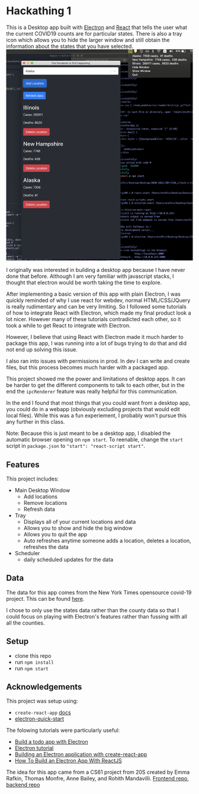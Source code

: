 # Hackathing 1
This is a Desktop app built with [Electron](https://www.electronjs.org/) and [React](https://reactjs.org/) that tells the user what the current COVID19 counts are for particular states.
There is also a tray icon which allows you to hide the larger window and still obtain the information about the states that you have selected.
![screenshot](./src/assets/screenshot.png)

I originally was interested in building a desktop app because I have never done that before. Although I am very familiar with javascript stacks, I thought that electron would be worth taking the time to explore.

After implementing a basic version of this app with plain Electron, I was quickly reminded of why I use react for webdev, normal HTML/CSS/JQuery is really rudimentary and can be very limiting. So I followed some tutorials of how to integrate React with Electron, which made my final product look a lot nicer.  However many of these tutorials contradicted each other, so it took a while to get React to integrate with Electron.

However, I believe that using React with Electron made it much harder to package this app, I was running into a lot of bugs trying to do that and did not end up solving this issue. 

I also ran into issues with permissions in prod. In dev I can write and create files, but this process becomes much harder with a packaged app.

This project showed me the power and limitations of desktop apps. It can be harder to get the different components to talk to each other, but in the end the `ipcRenderer` feature was really helpful for this communication.

In the end I found that most things that you could want from a desktop app, you could do in a webapp (obviously excluding projects that would edit local files). While this was a fun experiement, I probably won't pursue this any further in this class.

Note:
Because this is just meant to be a desktop app, I disabled the automatic browser opening on `npm start`. To reenable, change the `start` script in `package.json` to `"start": "react-script start"`.

## Features
This project includes:
- Main Desktop Window
    - Add locations
    - Remove locations
    - Refresh data
- Tray
    - Displays all of your current locations and data
    - Allows you to show and hide the big window
    - Allows you to quit the app
    - Auto refreshes anytime someone adds a location, deletes a location, refreshes the data
- Scheduler
    - daily scheduled updates for the data
## Data 
The data for this app comes from the New York Times opensource covid-19 project. This can be found [here](https://github.com/nytimes/covid-19-data).

I chose to only use the states data rather than the county data so that I could focus on playing with Electron's features rather than fussing with all all the counties.

## Setup
- clone this repo
- run `npm install`
- run `npm start`

## Acknowledgements
This project was setup using:
- `create-react-app` [docs](https://reactjs.org/docs/create-a-new-react-app.html)
- [electron-quick-start](https://github.com/electron/electron-quick-start)

The folowing tutorials were particularly useful:
- [Build a todo app with Electron](https://codeburst.io/build-a-todo-app-with-electron-d6c61f58b55a)
- [Electron tutorial](https://www.tutorialspoint.com/electron/index.htm)
- [Building an Electron application with create-react-app](https://www.freecodecamp.org/news/building-an-electron-application-with-create-react-app-97945861647c/)
- [How To Build an Electron App With ReactJS](https://medium.com/better-programming/how-to-build-an-electron-app-with-reactjs-488fdd532bd4)

The idea for this app came from a CS61 project from 20S created by Emma Rafkin, Thomas Monfre, Anne Bailey, and Rohith Mandavilli. [Frontend repo](https://github.com/tmonfre/cs61-covid19-frontend), [backend repo](https://github.com/tmonfre/cs61-covid19-backend)


